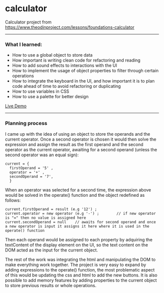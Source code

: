 # calculator
Calculator project from https://www.theodinproject.com/lessons/foundations-calculator

***

### What I learned:

- How to use a global object to store data
- How important is writing clean code for refactoring and reading
- How to add sound effects to interactions with the UI
- How to implement the usage of object properties to filter through certain operations
- How to integrate the keyboard in the UI, and how important it is to plan code ahead of time to avoid refactoring or duplicating
- How to use variables in CSS
- How to use a palette for better design

[Live Demo](https://tomcoso.github.io/calculator/)

***

### Planning process

I came up with the idea of using an object to store the operands and the current operator. Once a second operator is chosen it would then solve the expression and assign the result as the first operand and the second operator as the current operator, awaiting for a second operand (unless the second operator was an equal sign):

    current = {
      firstOperand = '5' ,
      operator = '+' ,
      secondOperand = '7',
      }

When an operator was selected for a second time, the expression above would be solved in the operate() function and the object redefined as follows:

    current.firstOperand = result (e.g '12') ;
    current.operator = new operator (e.g '-') ;        // if new operator is "=" then no value is assigned here
    current.secondOperand = null    // awaits for second operand and once a new operator is input it assigns it here where it is used in the operate() function
    
Then each operand would be assigned to each property by adquiring the textContent of the display element on the UI, so the text content on the DOM acted as the input for the current object.

The rest of the work was integrating the html and manipulating the DOM to make everything work together.
The project is very easy to expand by adding expressions to the operate() function, the most problematic aspect of this would be updating the css and html to add the new buttons.
It is also possible to add memory features by adding properties to the current object to store previous results or whole operations.
